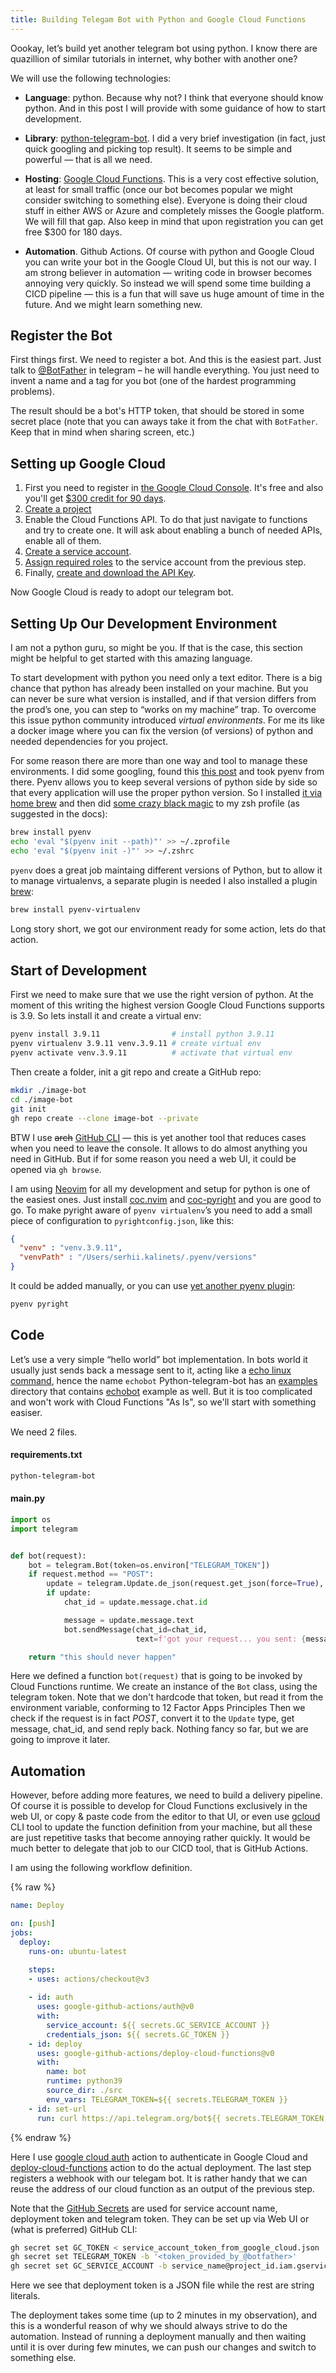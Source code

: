 ```yaml
--- 
title: Building Telegam Bot with Python and Google Cloud Functions
---
```


Oookay, let’s build yet another telegram bot using python. I know there are
quazillion of similar tutorials in internet, why bother with another one?

We will use the following technologies:

* **Language**: python. Because why not? I think that everyone should know
python. And in this post I will provide with some guidance of how to start
development.

* **Library**:
[python-telegram-bot](https://github.com/python-telegram-bot/python-telegram-bot).
I did a very brief investigation (in fact, just quick googling and picking top
result). It seems to be simple and powerful — that is all we need.

* **Hosting**: [Google Cloud Functions][cloud-functions]. This is a very cost
effective solution, at least for small traffic (once our bot becomes popular we
might consider switching to something else). Everyone is doing their cloud stuff
in either AWS or Azure and completely misses the Google platform. We will fill
that gap. Also keep in mind that upon registration you can get free $300 for 180
days.

[cloud-functions]: https://cloud.google.com/functions/

* **Automation**. Github Actions. Of course with python and Google Cloud you can
write your bot in the Google Cloud UI, but this is not our way. I am strong
believer in automation — writing code in browser becomes annoying very
quickly. So instead we will spend some time building a CICD pipeline — this is
a fun that will save us huge amount of time in the future. And we might learn
something new.

## Register the Bot

First things first. We need to register a bot. And this is the easiest part.
Just talk to [@BotFather](https://t.me/BotFather) in telegram – he will handle
everything. You just need to invent a name and a tag for you bot (one of the
hardest programming problems).

The result should be a bot's HTTP token, that should be stored in some secret
place (note that you can aways take it from the chat with `BotFather`. Keep that
in mind when sharing screen, etc.)

## Setting up Google Cloud

1. First you need to register in [the Google Cloud Console][cloud-console]. It's
free and also you'll get [$300 credit for 90 days][cloud-credis].
1. [Create a project][create-project]
1. Enable the Cloud Functions API. To do that just navigate to functions and try
to create one. It will ask about enabling a bunch of needed APIs, enable all of them.
1. [Create a service account][create-service-account].
1. [Assign required roles][service-account] to the service account from the
previous step.
1. Finally, [create and download the API Key][create-api-key].

Now Google Cloud is ready to adopt our telegram bot.

[create-api-key]: https://cloud.google.com/iam/docs/creating-managing-service-account-keys#iam-service-account-keys-create-gcloud
[create-service-account]: https://cloud.google.com/iam/docs/creating-managing-service-accounts
[service-account]: https://cloud.google.com/functions/docs/reference/iam/roles#additional-configuration
[cloud-credis]: https://cloud.google.com/free/docs/gcp-free-tier/#free-trial
[cloud-console]: https://console.cloud.google.com
[create-project]: https://developers.google.com/workspace/guides/create-project

## Setting Up Our Development Environment

I am not a python guru, so might be you. If that is the case, this section
might be helpful to get started with this amazing language.

To start development with python you need only a text editor. There is a big
chance that python has already been installed on your machine. But you can never
be sure what version is installed, and if that version differs from the prod’s one,
you can step to “works on my machine” trap. To overcome this issue python
community introduced *virtual environments*. For me its like a docker image where
you can fix the version (of versions) of python and needed dependencies for you
project.

For some reason there are more than one way and tool to manage these
environments. I did some googling, found this [this post][python-envs] and took
pyenv from there. Pyenv allows you to keep several versions of python side by
side so that every application will use the proper python version. So I
installed [it via home brew][brew] and then did [some crazy black
magic][pyenv-install] to my zsh profile (as suggested in the docs):

[python-envs]: https://gillesfabio.com/blog/2022/03/03/set-up-a-python-development-environment-on-macos/
[pyenv-install]: https://github.com/pyenv/pyenv#basic-github-checkout
[brew]: https://brew.sh/

``` bash
brew install pyenv
echo 'eval "$(pyenv init --path)"' >> ~/.zprofile
echo 'eval "$(pyenv init -)"' >> ~/.zshrc 
```

`pyenv` does a great job maintaing different versions of Python, but to allow it
to manage virtualenvs, a separate plugin is needed
I also installed a plugin [brew](https://github.com/pyenv/pyenv-virtualenv):

``` bash
brew install pyenv-virtualenv
```

Long story short, we got our environment ready for some action, lets
do that action.

## Start of Development

First we need to make sure that we use the right version of python. At the
moment of this writing the highest version Google Cloud Functions supports is
3.9. So lets install it and create a virtual env:

``` bash
pyenv install 3.9.11                # install python 3.9.11
pyenv virtualenv 3.9.11 venv.3.9.11 # create virtual env
pyenv activate venv.3.9.11          # activate that virtual env
```

Then create a folder, init a git repo and create a GitHub repo:

``` bash
mkdir ./image-bot
cd ./image-bot
git init
gh repo create --clone image-bot --private
```

BTW I use ~~arch~~ [GitHub CLI](https://cli.github.com/) — this is yet another
tool that reduces cases when you need to leave the console. It allows to do
almost anything you need in GitHub. But if for some reason you need a web UI, it
could be opened via  `gh browse`.

I am using [Neovim](https://neovim.io/) for all my development and setup for
python is one of the easiest ones. Just install
[coc.nvim](https://github.com/neoclide/coc.nvim) and
[coc-pyright](https://github.com/fannheyward/coc-pyright) and you are good to
go. To make pyright aware of `pyenv virtualenv`’s you need to add a small piece
of configuration to `pyrightconfig.json`, like this:

``` json
{ 
  "venv" : "venv.3.9.11",
  "venvPath" : "/Users/serhii.kalinets/.pyenv/versions"
} 
```

It could be added manually, or you can use [yet another pyenv
plugin](https://github.com/alefpereira/pyenv-pyright):

``` bash
pyenv pyright
```

## Code

Let’s use a very simple “hello world” bot implementation. In bots world it
usually just sends back a message sent to it, acting like a [echo linux
command][echo], hence the name `echobot` Python-telegram-bot has an
[examples][telegram-examples] directory that contains [echobot][echobot] example
as well. But it is too complicated and won't work with Cloud Functions "As Is",
so we'll start with something easiser.

[echo]: https://www.man7.org/linux/man-pages/man1/echo.1.html
[telegram-examples]: https://github.com/python-telegram-bot/python-telegram-bot/blob/master/examples
[echobot]: https://github.com/python-telegram-bot/python-telegram-bot/blob/master/examples/echobot.py

We need 2 files.

#### requirements.txt

``` txt
python-telegram-bot
```

#### main.py

``` python
import os
import telegram


def bot(request):
    bot = telegram.Bot(token=os.environ["TELEGRAM_TOKEN"])
    if request.method == "POST":
        update = telegram.Update.de_json(request.get_json(force=True), bot)
        if update:
            chat_id = update.message.chat.id

            message = update.message.text
            bot.sendMessage(chat_id=chat_id,
                            text=f'got your request... you sent: {message}')

    return "this should never happen"
```

Here we defined a function `bot(request)` that is going to be invoked by Cloud
Functions runtime. We create an instance of the `Bot` class, using the telegram
token. Note that we don't hardcode that token, but read it from the environment
variable, conforming to 12 Factor Apps Principles Then we check if the request
is in fact *POST*, convert it to the `Update` type, get message, chat_id, and
send reply back. Nothing fancy so far, but we are going to improve it later.

## Automation

However, before adding more features, we need to build a delivery pipeline. Of
course it is possible to develop for Cloud Functions exclusively in the web UI,
or copy & paste code from the editor to that UI, or even use [gcloud][gcloud]
CLI tool to update the function definition from your machine, but all these are
just repetitive tasks that become annoying rather quickly. It would be much
better to delegate that job to our CICD tool, that is GitHub Actions.

[gcloud]: [https://cloud.google.com/sdk/docs/install]

I am using the following workflow definition.

{% raw %}

``` yaml
name: Deploy

on: [push]
jobs:
  deploy:
    runs-on: ubuntu-latest

    steps:
    - uses: actions/checkout@v3
      
    - id: auth
      uses: google-github-actions/auth@v0
      with:
        service_account: ${{ secrets.GC_SERVICE_ACCOUNT }}
        credentials_json: ${{ secrets.GC_TOKEN }}
    - id: deploy
      uses: google-github-actions/deploy-cloud-functions@v0
      with:
        name: bot
        runtime: python39
        source_dir: ./src
        env_vars: TELEGRAM_TOKEN=${{ secrets.TELEGRAM_TOKEN }}
    - id: set-url
      run: curl https://api.telegram.org/bot${{ secrets.TELEGRAM_TOKEN }}/setWebhook?url=${{ steps.deploy.outputs.url }}
```

{% endraw %}

Here I use [google cloud auth][google cloud auth] action to authenticate in
Google Cloud and [deploy-cloud-functions][deploy-cloud-functions] action to do
the actual deployment. The last step registers a webhook with our telegam bot.
It is rather handy that we can reuse the address of our cloud function as an
output of the previous step.

Note that the [GitHub Secrets][GitHub Secrets] are used for service account
name, deployment token and telegram token. They can be set up via Web UI or
(what is preferred) GitHub CLI:

``` bash
gh secret set GC_TOKEN < service_account_token_from_google_cloud.json
gh secret set TELEGRAM_TOKEN -b '<token_provided_by_@botfather>'
gh secret set GC_SERVICE_ACCOUNT -b service_name@project_id.iam.gserviceaccount.com
```

Here we see that deployment token is a JSON file while the rest are string
literals.

[GitHub Secrets]: https://docs.github.com/en/actions/security-guides/encrypted-secrets
[deploy-cloud-functions]: https://github.com/marketplace/actions/cloud-functions-deploy
[google cloud auth]: https://github.com/marketplace/actions/authenticate-to-google-cloud

The deployment takes some time (up to 2 minutes in my observation), and this is
a wonderful reason of why we should always strive to do the automation. Instead
of running a deployment manually and then waiting until it is over during few
minutes, we can push our changes and switch to something else.

